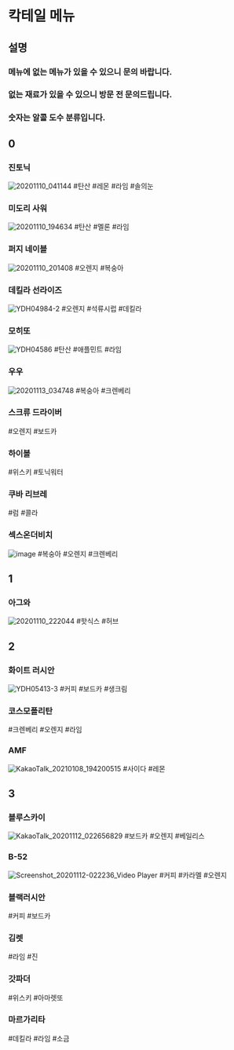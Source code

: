 # 칵테일 메뉴
## 설명
### 메뉴에 없는 메뉴가 있을 수 있으니 문의 바랍니다.
### 없는 재료가 있을 수 있으니 방문 전 문의드립니다.
### 숫자는 알콜 도수 분류입니다.

## 0
### 진토닉
![20201110_041144](https://user-images.githubusercontent.com/73837890/98832678-6e4ebd80-2480-11eb-9bbf-6e4d1844747d.jpg)
#탄산 #레몬 #라임 #솔의눈

### 미도리 사워
![20201110_194634](https://user-images.githubusercontent.com/73837890/98832675-6db62700-2480-11eb-9731-5f9f4eef5083.jpg)
#탄산 #멜론 #라임

### 퍼지 네이블
![20201110_201408](https://user-images.githubusercontent.com/73837890/98832668-6c84fa00-2480-11eb-8ada-eac2df1ea442.jpg)
#오렌지 #복숭아

### 데킬라 선라이즈
![YDH04984-2](https://user-images.githubusercontent.com/73837890/98834402-83c4e700-2482-11eb-95ce-323be0dd8fd3.jpg)
#오렌지 #석류시럽 #데킬라

### 모히또 
![YDH04586](https://user-images.githubusercontent.com/73837890/98834439-8e7f7c00-2482-11eb-8841-8255af0c5fe1.jpg)
#탄산 #애플민트 #라임

### 우우
![20201113_034748](https://user-images.githubusercontent.com/73837890/98982813-471cec80-2563-11eb-8811-4172e75c477c.jpg)
#복숭아 #크렌베리
### 스크류 드라이버
#오렌지 #보드카
### 하이볼
#위스키 #토닉워터
### 쿠바 리브레
#럼 #콜라
### 섹스온더비치
![image](https://user-images.githubusercontent.com/73837890/100271811-75f08500-2f9d-11eb-93e0-01abe31361f7.png)
#복숭아 #오렌지 #크렌베리

## 1

### 아그와
![20201110_222044](https://user-images.githubusercontent.com/73837890/98832679-6e4ebd80-2480-11eb-8b19-333288599802.jpg)
#핫식스 #허브

## 2
### 화이트 러시안
![YDH05413-3](https://user-images.githubusercontent.com/73837890/98834416-88899b00-2482-11eb-8aa6-5e1c68ebd92f.jpg)
#커피 #보드카 #생크림
### 코스모폴리탄
#크렌베리 #오렌지 #라임
### AMF
![KakaoTalk_20210108_194200515](https://user-images.githubusercontent.com/73837890/104006382-c3d9e900-51e9-11eb-992c-0a10c33c11f9.jpg)
#사이다 #레몬


## 3
### 블루스카이
![KakaoTalk_20201112_022656829](https://user-images.githubusercontent.com/73837890/98948172-7159b480-2539-11eb-9806-f0db1dd567c1.jpg)
#보드카 #오렌지 #베일리스
### B-52
![Screenshot_20201112-022236_Video Player](https://user-images.githubusercontent.com/73837890/98948023-40797f80-2539-11eb-8ca3-68ea812dcdc7.jpg)
#커피 #카라멜 #오렌지
### 블랙러시안
#커피 #보드카
### 김렛
#라임 #진
### 갓파더
#위스키 #아마렛또
### 마르가리타
#데킬라 #라임 #소금
